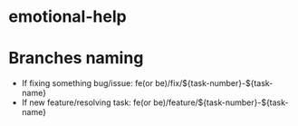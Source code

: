 # emotional-help<br/>

<h1>Branches naming</h1>

<ul>
  <li>If fixing something bug/issue: fe(or be)/fix/${task-number}-${task-name}</li>
  <li>If new feature/resolving task: fe(or be)/feature/${task-number}-${task-name}</li>
 </ul>

